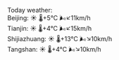 Today weather:  
Beijing: ☀️   🌡️+5°C 🌬️↙11km/h  
Tianjin: ☀️   🌡️+4°C 🌬️↙15km/h  
Shijiazhuang: ☀️   🌡️+13°C 🌬️↘10km/h  
Tangshan: ☀️   🌡️+4°C 🌬️↘10km/h  
